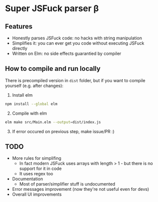 Super JSFuck parser β
=====
## Features
* Honestly parses JSFuck code: no hacks with string manipulation
* Simplifies it: you can ever get you code without executing JSFuck directly
* Written on Elm: no side effects guarantied by compiler

## How to compile and run locally
There is precompiled version in `dist` folder, but if you want to compile yourself (e.g. after changes):
1. Install elm
```bash
npm install --global elm
```
2. Compile with elm
```bash
elm make src/Main.elm --output=dist/index.js
```
3. If error occured on previous step, make issue/PR :)

## TODO
* More rules for simplifing
    * In fact modern JSFuck uses arrays with length > 1 - but there is no support for it in code
    * It uses regex too
* Documentation
    * Most of parser/simplifier stuff is undocumented
* Error messages improvement (now they're not useful even for devs) 
* Overall UI improvements